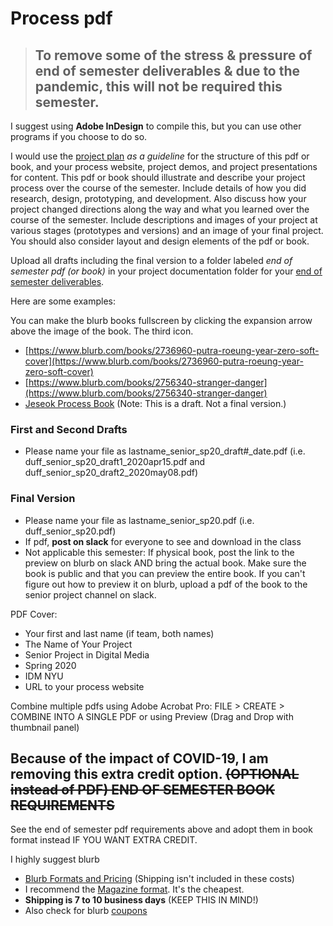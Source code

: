 # Process pdf

> ## To remove some of the stress & pressure of end of semester deliverables & due to the pandemic, this will not be required this semester.

I suggest using **Adobe InDesign** to compile this, but you can use other programs if you choose to do so.

I would use the [project plan](../project_plan/) _as a guideline_ for the structure of this pdf or book, and your process website, project demos, and project presentations for content. This pdf or book should illustrate and describe your project process over the course of the semester. Include details of how you did research, design, prototyping, and development. Also discuss how your project changed directions along the way and what you learned over the course of the semester. Include descriptions and images of your project at various stages \(prototypes and versions\) and an image of your final project. You should also consider layout and design elements of the pdf or book.

Upload all drafts including the final version to a folder labeled _end of semester pdf \(or book\)_ in your project documentation folder for your [end of semester deliverables](./).

Here are some examples:

You can make the blurb books fullscreen by clicking the expansion arrow above the image of the book. The third icon.

* [https://www.blurb.com/books/2736960-putra-roeung-year-zero-soft-cover](https://www.blurb.com/books/2736960-putra-roeung-year-zero-soft-cover)
* [https://www.blurb.com/books/2756340-stranger-danger](https://www.blurb.com/books/2756340-stranger-danger)
* [Jeseok Process Book](https://drive.google.com/open?id=1AbIK24KMfOH3H6feaR1qQxpR1HUfqcra) \(Note: This is a draft. Not a final version.\)

### First and Second Drafts

* Please name your file as lastname\_senior\_sp20\_draft\#\_date.pdf \(i.e. duff\_senior\_sp20\_draft1\_2020apr15.pdf and duff\_senior\_sp20\_draft2\_2020may08.pdf\)

### Final Version

* Please name your file as lastname\_senior\_sp20.pdf \(i.e. duff\_senior\_sp20.pdf\) 
* If pdf, **post on slack** for everyone to see and download in the class
* Not applicable this semester: If physical book, post the link to the preview on blurb on slack AND bring the actual book. Make sure the book is public and that you can preview the entire book. If you can't figure out how to preview it on blurb, upload a pdf of the book to the senior project channel on slack.

PDF Cover:

* Your first and last name \(if team, both names\)
* The Name of Your Project
* Senior Project in Digital Media
* Spring 2020
* IDM NYU
* URL to your process website

Combine multiple pdfs using Adobe Acrobat Pro: FILE &gt; CREATE &gt; COMBINE INTO A SINGLE PDF or using Preview \(Drag and Drop with thumbnail panel\)

## Because of the impact of COVID-19, I am removing this extra credit option. ~~\(OPTIONAL instead of PDF\) END OF SEMESTER BOOK REQUIREMENTS~~

See the end of semester pdf requirements above and adopt them in book format instead IF YOU WANT EXTRA CREDIT.

I highly suggest blurb

* [Blurb Formats and Pricing](http://www.blurb.com/create/book/pricing#color-pocket) \(Shipping isn't included in these costs\)
* I recommend the [Magazine format](http://www.blurb.com/pricing#magazines). It's the cheapest.
* **Shipping is 7 to 10 business days** \(KEEP THIS IN MIND!\)
* Also check for blurb [coupons](https://www.blurb.com/coupon-codes)

